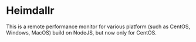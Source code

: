 Heimdallr
=========

This is a remote performance monitor for various platform (such as CentOS, Windows, MacOS) build on NodeJS,
but now only for CentOS.
